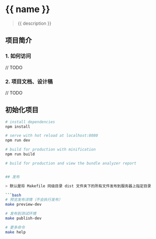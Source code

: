 # {{ name }}

> {{ description }}

## 项目简介

### 1. 如何访问

// TODO

### 2. 项目文档、设计稿

// TODO

## 初始化项目

``` bash
# install dependencies
npm install

# serve with hot reload at localhost:8080
npm run dev

# build for production with minification
npm run build

# build for production and view the bundle analyzer report


## 发布

> 默认是将 Makefile 同级目录 dist 文件夹下的所有文件发布到服务器上指定目录

```bash
# 预览发布详情（不会执行发布）
make preview-dev

# 发布到测试环境
make publish-dev

# 更多命令
make help
```
